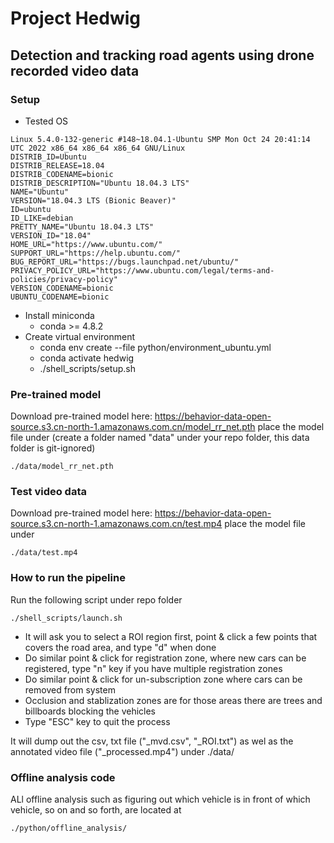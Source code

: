# Project Hedwig

## Detection and tracking road agents using drone recorded video data

### Setup

- Tested OS
```
Linux 5.4.0-132-generic #148~18.04.1-Ubuntu SMP Mon Oct 24 20:41:14 UTC 2022 x86_64 x86_64 x86_64 GNU/Linux
DISTRIB_ID=Ubuntu
DISTRIB_RELEASE=18.04
DISTRIB_CODENAME=bionic
DISTRIB_DESCRIPTION="Ubuntu 18.04.3 LTS"
NAME="Ubuntu"
VERSION="18.04.3 LTS (Bionic Beaver)"
ID=ubuntu
ID_LIKE=debian
PRETTY_NAME="Ubuntu 18.04.3 LTS"
VERSION_ID="18.04"
HOME_URL="https://www.ubuntu.com/"
SUPPORT_URL="https://help.ubuntu.com/"
BUG_REPORT_URL="https://bugs.launchpad.net/ubuntu/"
PRIVACY_POLICY_URL="https://www.ubuntu.com/legal/terms-and-policies/privacy-policy"
VERSION_CODENAME=bionic
UBUNTU_CODENAME=bionic

```

- Install miniconda
  - conda >= 4.8.2
- Create virtual environment
  - conda env create --file python/environment_ubuntu.yml
  - conda activate hedwig
  - ./shell_scripts/setup.sh
  

### Pre-trained model

Download pre-trained model here: https://behavior-data-open-source.s3.cn-north-1.amazonaws.com.cn/model_rr_net.pth 
place the model file under (create a folder named "data" under your repo folder, this data folder is git-ignored)
```
./data/model_rr_net.pth
```

### Test video data

Download pre-trained model here: https://behavior-data-open-source.s3.cn-north-1.amazonaws.com.cn/test.mp4 
place the model file under
```
./data/test.mp4
```

### How to run the pipeline

Run the following script under repo folder

```
./shell_scripts/launch.sh
```

- It will ask you to select a ROI region first, point & click a few points that covers the road area, and type "d" when done
- Do similar point & click for registration zone, where new cars can be registered, type "n" key if you have multiple registration zones
- Do similar point & click for un-subscription zone where cars can be removed from system
- Occlusion and stablization zones are for those areas there are trees and billboards blocking the vehicles
- Type "ESC" key to quit the process

It will dump out the csv, txt file ("_mvd.csv", "_ROI.txt") as wel as the annotated video file ("_processed.mp4") under ./data/

### Offline analysis code

ALl offline analysis such as figuring out which vehicle is in front of which vehicle, so on and so forth, are located at

```
./python/offline_analysis/
```